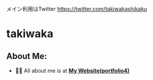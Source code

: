 
メイン利用はTwitter
https://twitter.com/takiwakashikaku


<h1>takiwaka</h1>

## About Me:

- 🙋‍♂️ All about me is at **[My Website(portfolio4)](https://takiwaka.sakura.ne.jp/)**

